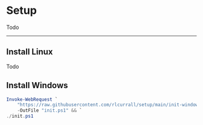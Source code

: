 # Setup

Todo

---

## Install Linux

Todo

## Install Windows

```powershell
Invoke-WebRequest `
    "https://raw.githubusercontent.com/rlcurrall/setup/main/init-windows.ps1" `
    -OutFile "init.ps1" && `
./init.ps1
```


